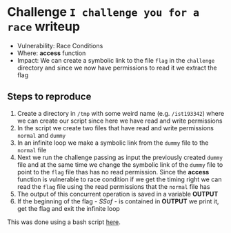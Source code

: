 # Challenge `I challenge you for a race` writeup

- Vulnerability: Race Conditions
- Where: **access** function
- Impact: We can create a symbolic link to the file `flag` in the `challenge` directory and since we now have permissions to read it we extract the flag

## Steps to reproduce

1. Create a directory in `/tmp` with some weird name (e.g. `/ist193342`) where we can create our script since here we have read and write permissions
2. In the script we create two files that have read and write permissions `normal` and `dummy`
3. In an infinite loop we make a symbolic link from the `dummy` file to the `normal` file
4. Next we run the challenge passing as input the previously created `dummy` file and at the same time we change the symbolic link of the `dummy` file to point to the `flag` file thas has no read permission. Since the **access** function is vulnerable to race condition if we get the timing right we can read the `flag` file using the read permissions that the `normal` file has
5. The output of this concurrent operation is saved in a variable **OUTPUT**
6. If the beginning of the flag - *SSof* - is contained in **OUTPUT** we print it, get the flag and exit the infinite loop

This was done using a bash script [here](https://gitlab.rnl.tecnico.ulisboa.pt/ssof2223/writeups/ist193342/-/blob/master/lab3/i_challenge_you_for_a_race.sh).



